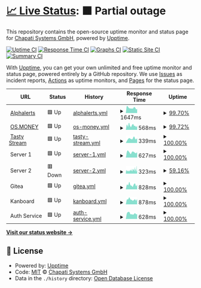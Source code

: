 # [📈 Live Status](https://status.chapati.systems): <!--live status--> **🟧 Partial outage**

This repository contains the open-source uptime monitor and status page for [Chapati Systems GmbH](https://chapati.systems/), powered by [Upptime](https://github.com/upptime/upptime).

[![Uptime CI](https://github.com/Chapati-Systems/status/workflows/Uptime%20CI/badge.svg)](https://github.com/Chapati-Systems/status/actions?query=workflow%3A%22Uptime+CI%22)
[![Response Time CI](https://github.com/Chapati-Systems/status/workflows/Response%20Time%20CI/badge.svg)](https://github.com/Chapati-Systems/status/actions?query=workflow%3A%22Response+Time+CI%22)
[![Graphs CI](https://github.com/Chapati-Systems/status/workflows/Graphs%20CI/badge.svg)](https://github.com/Chapati-Systems/status/actions?query=workflow%3A%22Graphs+CI%22)
[![Static Site CI](https://github.com/Chapati-Systems/status/workflows/Static%20Site%20CI/badge.svg)](https://github.com/Chapati-Systems/status/actions?query=workflow%3A%22Static+Site+CI%22)
[![Summary CI](https://github.com/Chapati-Systems/status/workflows/Summary%20CI/badge.svg)](https://github.com/Chapati-Systems/status/actions?query=workflow%3A%22Summary+CI%22)

With [Upptime](https://upptime.js.org), you can get your own unlimited and free uptime monitor and status page, powered entirely by a GitHub repository. We use [Issues](https://github.com/Chapati-Systems/status/issues) as incident reports, [Actions](https://github.com/Chapati-Systems/status/actions) as uptime monitors, and [Pages](https://status.chapati.systems) for the status page.

<!--start: status pages-->
<!-- This summary is generated by Upptime (https://github.com/upptime/upptime) -->
<!-- Do not edit this manually, your changes will be overwritten -->
<!-- prettier-ignore -->
| URL | Status | History | Response Time | Uptime |
| --- | ------ | ------- | ------------- | ------ |
| <img alt="" src="https://icons.duckduckgo.com/ip3/alphalerts.com.ico" height="13"> [Alphalerts](https://alphalerts.com/) | 🟩 Up | [alphalerts.yml](https://github.com/Chapati-Systems/status/commits/HEAD/history/alphalerts.yml) | <details><summary><img alt="Response time graph" src="./graphs/alphalerts/response-time-week.png" height="20"> 1647ms</summary><br><a href="https://status.chapati.systems/history/alphalerts"><img alt="Response time 1711" src="https://img.shields.io/endpoint?url=https%3A%2F%2Fraw.githubusercontent.com%2FChapati-Systems%2Fstatus%2FHEAD%2Fapi%2Falphalerts%2Fresponse-time.json"></a><br><a href="https://status.chapati.systems/history/alphalerts"><img alt="24-hour response time 1347" src="https://img.shields.io/endpoint?url=https%3A%2F%2Fraw.githubusercontent.com%2FChapati-Systems%2Fstatus%2FHEAD%2Fapi%2Falphalerts%2Fresponse-time-day.json"></a><br><a href="https://status.chapati.systems/history/alphalerts"><img alt="7-day response time 1647" src="https://img.shields.io/endpoint?url=https%3A%2F%2Fraw.githubusercontent.com%2FChapati-Systems%2Fstatus%2FHEAD%2Fapi%2Falphalerts%2Fresponse-time-week.json"></a><br><a href="https://status.chapati.systems/history/alphalerts"><img alt="30-day response time 1852" src="https://img.shields.io/endpoint?url=https%3A%2F%2Fraw.githubusercontent.com%2FChapati-Systems%2Fstatus%2FHEAD%2Fapi%2Falphalerts%2Fresponse-time-month.json"></a><br><a href="https://status.chapati.systems/history/alphalerts"><img alt="1-year response time 1711" src="https://img.shields.io/endpoint?url=https%3A%2F%2Fraw.githubusercontent.com%2FChapati-Systems%2Fstatus%2FHEAD%2Fapi%2Falphalerts%2Fresponse-time-year.json"></a></details> | <details><summary><a href="https://status.chapati.systems/history/alphalerts">99.70%</a></summary><a href="https://status.chapati.systems/history/alphalerts"><img alt="All-time uptime 99.94%" src="https://img.shields.io/endpoint?url=https%3A%2F%2Fraw.githubusercontent.com%2FChapati-Systems%2Fstatus%2FHEAD%2Fapi%2Falphalerts%2Fuptime.json"></a><br><a href="https://status.chapati.systems/history/alphalerts"><img alt="24-hour uptime 100.00%" src="https://img.shields.io/endpoint?url=https%3A%2F%2Fraw.githubusercontent.com%2FChapati-Systems%2Fstatus%2FHEAD%2Fapi%2Falphalerts%2Fuptime-day.json"></a><br><a href="https://status.chapati.systems/history/alphalerts"><img alt="7-day uptime 99.70%" src="https://img.shields.io/endpoint?url=https%3A%2F%2Fraw.githubusercontent.com%2FChapati-Systems%2Fstatus%2FHEAD%2Fapi%2Falphalerts%2Fuptime-week.json"></a><br><a href="https://status.chapati.systems/history/alphalerts"><img alt="30-day uptime 99.87%" src="https://img.shields.io/endpoint?url=https%3A%2F%2Fraw.githubusercontent.com%2FChapati-Systems%2Fstatus%2FHEAD%2Fapi%2Falphalerts%2Fuptime-month.json"></a><br><a href="https://status.chapati.systems/history/alphalerts"><img alt="1-year uptime 99.94%" src="https://img.shields.io/endpoint?url=https%3A%2F%2Fraw.githubusercontent.com%2FChapati-Systems%2Fstatus%2FHEAD%2Fapi%2Falphalerts%2Fuptime-year.json"></a></details>
| <img alt="" src="https://icons.duckduckgo.com/ip3/os.money.ico" height="13"> [OS.MONEY](https://os.money) | 🟩 Up | [os-money.yml](https://github.com/Chapati-Systems/status/commits/HEAD/history/os-money.yml) | <details><summary><img alt="Response time graph" src="./graphs/os-money/response-time-week.png" height="20"> 568ms</summary><br><a href="https://status.chapati.systems/history/os-money"><img alt="Response time 648" src="https://img.shields.io/endpoint?url=https%3A%2F%2Fraw.githubusercontent.com%2FChapati-Systems%2Fstatus%2FHEAD%2Fapi%2Fos-money%2Fresponse-time.json"></a><br><a href="https://status.chapati.systems/history/os-money"><img alt="24-hour response time 525" src="https://img.shields.io/endpoint?url=https%3A%2F%2Fraw.githubusercontent.com%2FChapati-Systems%2Fstatus%2FHEAD%2Fapi%2Fos-money%2Fresponse-time-day.json"></a><br><a href="https://status.chapati.systems/history/os-money"><img alt="7-day response time 568" src="https://img.shields.io/endpoint?url=https%3A%2F%2Fraw.githubusercontent.com%2FChapati-Systems%2Fstatus%2FHEAD%2Fapi%2Fos-money%2Fresponse-time-week.json"></a><br><a href="https://status.chapati.systems/history/os-money"><img alt="30-day response time 579" src="https://img.shields.io/endpoint?url=https%3A%2F%2Fraw.githubusercontent.com%2FChapati-Systems%2Fstatus%2FHEAD%2Fapi%2Fos-money%2Fresponse-time-month.json"></a><br><a href="https://status.chapati.systems/history/os-money"><img alt="1-year response time 648" src="https://img.shields.io/endpoint?url=https%3A%2F%2Fraw.githubusercontent.com%2FChapati-Systems%2Fstatus%2FHEAD%2Fapi%2Fos-money%2Fresponse-time-year.json"></a></details> | <details><summary><a href="https://status.chapati.systems/history/os-money">99.72%</a></summary><a href="https://status.chapati.systems/history/os-money"><img alt="All-time uptime 99.80%" src="https://img.shields.io/endpoint?url=https%3A%2F%2Fraw.githubusercontent.com%2FChapati-Systems%2Fstatus%2FHEAD%2Fapi%2Fos-money%2Fuptime.json"></a><br><a href="https://status.chapati.systems/history/os-money"><img alt="24-hour uptime 100.00%" src="https://img.shields.io/endpoint?url=https%3A%2F%2Fraw.githubusercontent.com%2FChapati-Systems%2Fstatus%2FHEAD%2Fapi%2Fos-money%2Fuptime-day.json"></a><br><a href="https://status.chapati.systems/history/os-money"><img alt="7-day uptime 99.72%" src="https://img.shields.io/endpoint?url=https%3A%2F%2Fraw.githubusercontent.com%2FChapati-Systems%2Fstatus%2FHEAD%2Fapi%2Fos-money%2Fuptime-week.json"></a><br><a href="https://status.chapati.systems/history/os-money"><img alt="30-day uptime 99.93%" src="https://img.shields.io/endpoint?url=https%3A%2F%2Fraw.githubusercontent.com%2FChapati-Systems%2Fstatus%2FHEAD%2Fapi%2Fos-money%2Fuptime-month.json"></a><br><a href="https://status.chapati.systems/history/os-money"><img alt="1-year uptime 99.80%" src="https://img.shields.io/endpoint?url=https%3A%2F%2Fraw.githubusercontent.com%2FChapati-Systems%2Fstatus%2FHEAD%2Fapi%2Fos-money%2Fuptime-year.json"></a></details>
| <img alt="" src="https://icons.duckduckgo.com/ip3/tasty.stream.ico" height="13"> [Tasty Stream](https://tasty.stream/) | 🟩 Up | [tasty-stream.yml](https://github.com/Chapati-Systems/status/commits/HEAD/history/tasty-stream.yml) | <details><summary><img alt="Response time graph" src="./graphs/tasty-stream/response-time-week.png" height="20"> 339ms</summary><br><a href="https://status.chapati.systems/history/tasty-stream"><img alt="Response time 339" src="https://img.shields.io/endpoint?url=https%3A%2F%2Fraw.githubusercontent.com%2FChapati-Systems%2Fstatus%2FHEAD%2Fapi%2Ftasty-stream%2Fresponse-time.json"></a><br><a href="https://status.chapati.systems/history/tasty-stream"><img alt="24-hour response time 356" src="https://img.shields.io/endpoint?url=https%3A%2F%2Fraw.githubusercontent.com%2FChapati-Systems%2Fstatus%2FHEAD%2Fapi%2Ftasty-stream%2Fresponse-time-day.json"></a><br><a href="https://status.chapati.systems/history/tasty-stream"><img alt="7-day response time 339" src="https://img.shields.io/endpoint?url=https%3A%2F%2Fraw.githubusercontent.com%2FChapati-Systems%2Fstatus%2FHEAD%2Fapi%2Ftasty-stream%2Fresponse-time-week.json"></a><br><a href="https://status.chapati.systems/history/tasty-stream"><img alt="30-day response time 339" src="https://img.shields.io/endpoint?url=https%3A%2F%2Fraw.githubusercontent.com%2FChapati-Systems%2Fstatus%2FHEAD%2Fapi%2Ftasty-stream%2Fresponse-time-month.json"></a><br><a href="https://status.chapati.systems/history/tasty-stream"><img alt="1-year response time 339" src="https://img.shields.io/endpoint?url=https%3A%2F%2Fraw.githubusercontent.com%2FChapati-Systems%2Fstatus%2FHEAD%2Fapi%2Ftasty-stream%2Fresponse-time-year.json"></a></details> | <details><summary><a href="https://status.chapati.systems/history/tasty-stream">100.00%</a></summary><a href="https://status.chapati.systems/history/tasty-stream"><img alt="All-time uptime 100.00%" src="https://img.shields.io/endpoint?url=https%3A%2F%2Fraw.githubusercontent.com%2FChapati-Systems%2Fstatus%2FHEAD%2Fapi%2Ftasty-stream%2Fuptime.json"></a><br><a href="https://status.chapati.systems/history/tasty-stream"><img alt="24-hour uptime 100.00%" src="https://img.shields.io/endpoint?url=https%3A%2F%2Fraw.githubusercontent.com%2FChapati-Systems%2Fstatus%2FHEAD%2Fapi%2Ftasty-stream%2Fuptime-day.json"></a><br><a href="https://status.chapati.systems/history/tasty-stream"><img alt="7-day uptime 100.00%" src="https://img.shields.io/endpoint?url=https%3A%2F%2Fraw.githubusercontent.com%2FChapati-Systems%2Fstatus%2FHEAD%2Fapi%2Ftasty-stream%2Fuptime-week.json"></a><br><a href="https://status.chapati.systems/history/tasty-stream"><img alt="30-day uptime 100.00%" src="https://img.shields.io/endpoint?url=https%3A%2F%2Fraw.githubusercontent.com%2FChapati-Systems%2Fstatus%2FHEAD%2Fapi%2Ftasty-stream%2Fuptime-month.json"></a><br><a href="https://status.chapati.systems/history/tasty-stream"><img alt="1-year uptime 100.00%" src="https://img.shields.io/endpoint?url=https%3A%2F%2Fraw.githubusercontent.com%2FChapati-Systems%2Fstatus%2FHEAD%2Fapi%2Ftasty-stream%2Fuptime-year.json"></a></details>
| <img alt="" src="https://icons.duckduckgo.com/ip3/null.ico" height="13"> Server 1 | 🟩 Up | [server-1.yml](https://github.com/Chapati-Systems/status/commits/HEAD/history/server-1.yml) | <details><summary><img alt="Response time graph" src="./graphs/server-1/response-time-week.png" height="20"> 627ms</summary><br><a href="https://status.chapati.systems/history/server-1"><img alt="Response time 627" src="https://img.shields.io/endpoint?url=https%3A%2F%2Fraw.githubusercontent.com%2FChapati-Systems%2Fstatus%2FHEAD%2Fapi%2Fserver-1%2Fresponse-time.json"></a><br><a href="https://status.chapati.systems/history/server-1"><img alt="24-hour response time 609" src="https://img.shields.io/endpoint?url=https%3A%2F%2Fraw.githubusercontent.com%2FChapati-Systems%2Fstatus%2FHEAD%2Fapi%2Fserver-1%2Fresponse-time-day.json"></a><br><a href="https://status.chapati.systems/history/server-1"><img alt="7-day response time 627" src="https://img.shields.io/endpoint?url=https%3A%2F%2Fraw.githubusercontent.com%2FChapati-Systems%2Fstatus%2FHEAD%2Fapi%2Fserver-1%2Fresponse-time-week.json"></a><br><a href="https://status.chapati.systems/history/server-1"><img alt="30-day response time 627" src="https://img.shields.io/endpoint?url=https%3A%2F%2Fraw.githubusercontent.com%2FChapati-Systems%2Fstatus%2FHEAD%2Fapi%2Fserver-1%2Fresponse-time-month.json"></a><br><a href="https://status.chapati.systems/history/server-1"><img alt="1-year response time 627" src="https://img.shields.io/endpoint?url=https%3A%2F%2Fraw.githubusercontent.com%2FChapati-Systems%2Fstatus%2FHEAD%2Fapi%2Fserver-1%2Fresponse-time-year.json"></a></details> | <details><summary><a href="https://status.chapati.systems/history/server-1">100.00%</a></summary><a href="https://status.chapati.systems/history/server-1"><img alt="All-time uptime 100.00%" src="https://img.shields.io/endpoint?url=https%3A%2F%2Fraw.githubusercontent.com%2FChapati-Systems%2Fstatus%2FHEAD%2Fapi%2Fserver-1%2Fuptime.json"></a><br><a href="https://status.chapati.systems/history/server-1"><img alt="24-hour uptime 100.00%" src="https://img.shields.io/endpoint?url=https%3A%2F%2Fraw.githubusercontent.com%2FChapati-Systems%2Fstatus%2FHEAD%2Fapi%2Fserver-1%2Fuptime-day.json"></a><br><a href="https://status.chapati.systems/history/server-1"><img alt="7-day uptime 100.00%" src="https://img.shields.io/endpoint?url=https%3A%2F%2Fraw.githubusercontent.com%2FChapati-Systems%2Fstatus%2FHEAD%2Fapi%2Fserver-1%2Fuptime-week.json"></a><br><a href="https://status.chapati.systems/history/server-1"><img alt="30-day uptime 100.00%" src="https://img.shields.io/endpoint?url=https%3A%2F%2Fraw.githubusercontent.com%2FChapati-Systems%2Fstatus%2FHEAD%2Fapi%2Fserver-1%2Fuptime-month.json"></a><br><a href="https://status.chapati.systems/history/server-1"><img alt="1-year uptime 100.00%" src="https://img.shields.io/endpoint?url=https%3A%2F%2Fraw.githubusercontent.com%2FChapati-Systems%2Fstatus%2FHEAD%2Fapi%2Fserver-1%2Fuptime-year.json"></a></details>
| <img alt="" src="https://icons.duckduckgo.com/ip3/null.ico" height="13"> Server 2 | 🟥 Down | [server-2.yml](https://github.com/Chapati-Systems/status/commits/HEAD/history/server-2.yml) | <details><summary><img alt="Response time graph" src="./graphs/server-2/response-time-week.png" height="20"> 323ms</summary><br><a href="https://status.chapati.systems/history/server-2"><img alt="Response time 323" src="https://img.shields.io/endpoint?url=https%3A%2F%2Fraw.githubusercontent.com%2FChapati-Systems%2Fstatus%2FHEAD%2Fapi%2Fserver-2%2Fresponse-time.json"></a><br><a href="https://status.chapati.systems/history/server-2"><img alt="24-hour response time 323" src="https://img.shields.io/endpoint?url=https%3A%2F%2Fraw.githubusercontent.com%2FChapati-Systems%2Fstatus%2FHEAD%2Fapi%2Fserver-2%2Fresponse-time-day.json"></a><br><a href="https://status.chapati.systems/history/server-2"><img alt="7-day response time 323" src="https://img.shields.io/endpoint?url=https%3A%2F%2Fraw.githubusercontent.com%2FChapati-Systems%2Fstatus%2FHEAD%2Fapi%2Fserver-2%2Fresponse-time-week.json"></a><br><a href="https://status.chapati.systems/history/server-2"><img alt="30-day response time 323" src="https://img.shields.io/endpoint?url=https%3A%2F%2Fraw.githubusercontent.com%2FChapati-Systems%2Fstatus%2FHEAD%2Fapi%2Fserver-2%2Fresponse-time-month.json"></a><br><a href="https://status.chapati.systems/history/server-2"><img alt="1-year response time 323" src="https://img.shields.io/endpoint?url=https%3A%2F%2Fraw.githubusercontent.com%2FChapati-Systems%2Fstatus%2FHEAD%2Fapi%2Fserver-2%2Fresponse-time-year.json"></a></details> | <details><summary><a href="https://status.chapati.systems/history/server-2">59.16%</a></summary><a href="https://status.chapati.systems/history/server-2"><img alt="All-time uptime 59.16%" src="https://img.shields.io/endpoint?url=https%3A%2F%2Fraw.githubusercontent.com%2FChapati-Systems%2Fstatus%2FHEAD%2Fapi%2Fserver-2%2Fuptime.json"></a><br><a href="https://status.chapati.systems/history/server-2"><img alt="24-hour uptime 67.46%" src="https://img.shields.io/endpoint?url=https%3A%2F%2Fraw.githubusercontent.com%2FChapati-Systems%2Fstatus%2FHEAD%2Fapi%2Fserver-2%2Fuptime-day.json"></a><br><a href="https://status.chapati.systems/history/server-2"><img alt="7-day uptime 59.16%" src="https://img.shields.io/endpoint?url=https%3A%2F%2Fraw.githubusercontent.com%2FChapati-Systems%2Fstatus%2FHEAD%2Fapi%2Fserver-2%2Fuptime-week.json"></a><br><a href="https://status.chapati.systems/history/server-2"><img alt="30-day uptime 59.16%" src="https://img.shields.io/endpoint?url=https%3A%2F%2Fraw.githubusercontent.com%2FChapati-Systems%2Fstatus%2FHEAD%2Fapi%2Fserver-2%2Fuptime-month.json"></a><br><a href="https://status.chapati.systems/history/server-2"><img alt="1-year uptime 59.16%" src="https://img.shields.io/endpoint?url=https%3A%2F%2Fraw.githubusercontent.com%2FChapati-Systems%2Fstatus%2FHEAD%2Fapi%2Fserver-2%2Fuptime-year.json"></a></details>
| <img alt="" src="https://icons.duckduckgo.com/ip3/null.ico" height="13"> Gitea | 🟩 Up | [gitea.yml](https://github.com/Chapati-Systems/status/commits/HEAD/history/gitea.yml) | <details><summary><img alt="Response time graph" src="./graphs/gitea/response-time-week.png" height="20"> 828ms</summary><br><a href="https://status.chapati.systems/history/gitea"><img alt="Response time 693" src="https://img.shields.io/endpoint?url=https%3A%2F%2Fraw.githubusercontent.com%2FChapati-Systems%2Fstatus%2FHEAD%2Fapi%2Fgitea%2Fresponse-time.json"></a><br><a href="https://status.chapati.systems/history/gitea"><img alt="24-hour response time 848" src="https://img.shields.io/endpoint?url=https%3A%2F%2Fraw.githubusercontent.com%2FChapati-Systems%2Fstatus%2FHEAD%2Fapi%2Fgitea%2Fresponse-time-day.json"></a><br><a href="https://status.chapati.systems/history/gitea"><img alt="7-day response time 828" src="https://img.shields.io/endpoint?url=https%3A%2F%2Fraw.githubusercontent.com%2FChapati-Systems%2Fstatus%2FHEAD%2Fapi%2Fgitea%2Fresponse-time-week.json"></a><br><a href="https://status.chapati.systems/history/gitea"><img alt="30-day response time 770" src="https://img.shields.io/endpoint?url=https%3A%2F%2Fraw.githubusercontent.com%2FChapati-Systems%2Fstatus%2FHEAD%2Fapi%2Fgitea%2Fresponse-time-month.json"></a><br><a href="https://status.chapati.systems/history/gitea"><img alt="1-year response time 693" src="https://img.shields.io/endpoint?url=https%3A%2F%2Fraw.githubusercontent.com%2FChapati-Systems%2Fstatus%2FHEAD%2Fapi%2Fgitea%2Fresponse-time-year.json"></a></details> | <details><summary><a href="https://status.chapati.systems/history/gitea">100.00%</a></summary><a href="https://status.chapati.systems/history/gitea"><img alt="All-time uptime 100.00%" src="https://img.shields.io/endpoint?url=https%3A%2F%2Fraw.githubusercontent.com%2FChapati-Systems%2Fstatus%2FHEAD%2Fapi%2Fgitea%2Fuptime.json"></a><br><a href="https://status.chapati.systems/history/gitea"><img alt="24-hour uptime 100.00%" src="https://img.shields.io/endpoint?url=https%3A%2F%2Fraw.githubusercontent.com%2FChapati-Systems%2Fstatus%2FHEAD%2Fapi%2Fgitea%2Fuptime-day.json"></a><br><a href="https://status.chapati.systems/history/gitea"><img alt="7-day uptime 100.00%" src="https://img.shields.io/endpoint?url=https%3A%2F%2Fraw.githubusercontent.com%2FChapati-Systems%2Fstatus%2FHEAD%2Fapi%2Fgitea%2Fuptime-week.json"></a><br><a href="https://status.chapati.systems/history/gitea"><img alt="30-day uptime 100.00%" src="https://img.shields.io/endpoint?url=https%3A%2F%2Fraw.githubusercontent.com%2FChapati-Systems%2Fstatus%2FHEAD%2Fapi%2Fgitea%2Fuptime-month.json"></a><br><a href="https://status.chapati.systems/history/gitea"><img alt="1-year uptime 100.00%" src="https://img.shields.io/endpoint?url=https%3A%2F%2Fraw.githubusercontent.com%2FChapati-Systems%2Fstatus%2FHEAD%2Fapi%2Fgitea%2Fuptime-year.json"></a></details>
| <img alt="" src="https://icons.duckduckgo.com/ip3/null.ico" height="13"> Kanboard | 🟩 Up | [kanboard.yml](https://github.com/Chapati-Systems/status/commits/HEAD/history/kanboard.yml) | <details><summary><img alt="Response time graph" src="./graphs/kanboard/response-time-week.png" height="20"> 878ms</summary><br><a href="https://status.chapati.systems/history/kanboard"><img alt="Response time 793" src="https://img.shields.io/endpoint?url=https%3A%2F%2Fraw.githubusercontent.com%2FChapati-Systems%2Fstatus%2FHEAD%2Fapi%2Fkanboard%2Fresponse-time.json"></a><br><a href="https://status.chapati.systems/history/kanboard"><img alt="24-hour response time 956" src="https://img.shields.io/endpoint?url=https%3A%2F%2Fraw.githubusercontent.com%2FChapati-Systems%2Fstatus%2FHEAD%2Fapi%2Fkanboard%2Fresponse-time-day.json"></a><br><a href="https://status.chapati.systems/history/kanboard"><img alt="7-day response time 878" src="https://img.shields.io/endpoint?url=https%3A%2F%2Fraw.githubusercontent.com%2FChapati-Systems%2Fstatus%2FHEAD%2Fapi%2Fkanboard%2Fresponse-time-week.json"></a><br><a href="https://status.chapati.systems/history/kanboard"><img alt="30-day response time 872" src="https://img.shields.io/endpoint?url=https%3A%2F%2Fraw.githubusercontent.com%2FChapati-Systems%2Fstatus%2FHEAD%2Fapi%2Fkanboard%2Fresponse-time-month.json"></a><br><a href="https://status.chapati.systems/history/kanboard"><img alt="1-year response time 793" src="https://img.shields.io/endpoint?url=https%3A%2F%2Fraw.githubusercontent.com%2FChapati-Systems%2Fstatus%2FHEAD%2Fapi%2Fkanboard%2Fresponse-time-year.json"></a></details> | <details><summary><a href="https://status.chapati.systems/history/kanboard">100.00%</a></summary><a href="https://status.chapati.systems/history/kanboard"><img alt="All-time uptime 100.00%" src="https://img.shields.io/endpoint?url=https%3A%2F%2Fraw.githubusercontent.com%2FChapati-Systems%2Fstatus%2FHEAD%2Fapi%2Fkanboard%2Fuptime.json"></a><br><a href="https://status.chapati.systems/history/kanboard"><img alt="24-hour uptime 100.00%" src="https://img.shields.io/endpoint?url=https%3A%2F%2Fraw.githubusercontent.com%2FChapati-Systems%2Fstatus%2FHEAD%2Fapi%2Fkanboard%2Fuptime-day.json"></a><br><a href="https://status.chapati.systems/history/kanboard"><img alt="7-day uptime 100.00%" src="https://img.shields.io/endpoint?url=https%3A%2F%2Fraw.githubusercontent.com%2FChapati-Systems%2Fstatus%2FHEAD%2Fapi%2Fkanboard%2Fuptime-week.json"></a><br><a href="https://status.chapati.systems/history/kanboard"><img alt="30-day uptime 100.00%" src="https://img.shields.io/endpoint?url=https%3A%2F%2Fraw.githubusercontent.com%2FChapati-Systems%2Fstatus%2FHEAD%2Fapi%2Fkanboard%2Fuptime-month.json"></a><br><a href="https://status.chapati.systems/history/kanboard"><img alt="1-year uptime 100.00%" src="https://img.shields.io/endpoint?url=https%3A%2F%2Fraw.githubusercontent.com%2FChapati-Systems%2Fstatus%2FHEAD%2Fapi%2Fkanboard%2Fuptime-year.json"></a></details>
| <img alt="" src="https://icons.duckduckgo.com/ip3/null.ico" height="13"> Auth Service | 🟩 Up | [auth-service.yml](https://github.com/Chapati-Systems/status/commits/HEAD/history/auth-service.yml) | <details><summary><img alt="Response time graph" src="./graphs/auth-service/response-time-week.png" height="20"> 628ms</summary><br><a href="https://status.chapati.systems/history/auth-service"><img alt="Response time 607" src="https://img.shields.io/endpoint?url=https%3A%2F%2Fraw.githubusercontent.com%2FChapati-Systems%2Fstatus%2FHEAD%2Fapi%2Fauth-service%2Fresponse-time.json"></a><br><a href="https://status.chapati.systems/history/auth-service"><img alt="24-hour response time 558" src="https://img.shields.io/endpoint?url=https%3A%2F%2Fraw.githubusercontent.com%2FChapati-Systems%2Fstatus%2FHEAD%2Fapi%2Fauth-service%2Fresponse-time-day.json"></a><br><a href="https://status.chapati.systems/history/auth-service"><img alt="7-day response time 628" src="https://img.shields.io/endpoint?url=https%3A%2F%2Fraw.githubusercontent.com%2FChapati-Systems%2Fstatus%2FHEAD%2Fapi%2Fauth-service%2Fresponse-time-week.json"></a><br><a href="https://status.chapati.systems/history/auth-service"><img alt="30-day response time 607" src="https://img.shields.io/endpoint?url=https%3A%2F%2Fraw.githubusercontent.com%2FChapati-Systems%2Fstatus%2FHEAD%2Fapi%2Fauth-service%2Fresponse-time-month.json"></a><br><a href="https://status.chapati.systems/history/auth-service"><img alt="1-year response time 607" src="https://img.shields.io/endpoint?url=https%3A%2F%2Fraw.githubusercontent.com%2FChapati-Systems%2Fstatus%2FHEAD%2Fapi%2Fauth-service%2Fresponse-time-year.json"></a></details> | <details><summary><a href="https://status.chapati.systems/history/auth-service">100.00%</a></summary><a href="https://status.chapati.systems/history/auth-service"><img alt="All-time uptime 99.96%" src="https://img.shields.io/endpoint?url=https%3A%2F%2Fraw.githubusercontent.com%2FChapati-Systems%2Fstatus%2FHEAD%2Fapi%2Fauth-service%2Fuptime.json"></a><br><a href="https://status.chapati.systems/history/auth-service"><img alt="24-hour uptime 100.00%" src="https://img.shields.io/endpoint?url=https%3A%2F%2Fraw.githubusercontent.com%2FChapati-Systems%2Fstatus%2FHEAD%2Fapi%2Fauth-service%2Fuptime-day.json"></a><br><a href="https://status.chapati.systems/history/auth-service"><img alt="7-day uptime 100.00%" src="https://img.shields.io/endpoint?url=https%3A%2F%2Fraw.githubusercontent.com%2FChapati-Systems%2Fstatus%2FHEAD%2Fapi%2Fauth-service%2Fuptime-week.json"></a><br><a href="https://status.chapati.systems/history/auth-service"><img alt="30-day uptime 99.96%" src="https://img.shields.io/endpoint?url=https%3A%2F%2Fraw.githubusercontent.com%2FChapati-Systems%2Fstatus%2FHEAD%2Fapi%2Fauth-service%2Fuptime-month.json"></a><br><a href="https://status.chapati.systems/history/auth-service"><img alt="1-year uptime 99.96%" src="https://img.shields.io/endpoint?url=https%3A%2F%2Fraw.githubusercontent.com%2FChapati-Systems%2Fstatus%2FHEAD%2Fapi%2Fauth-service%2Fuptime-year.json"></a></details>

<!--end: status pages-->

[**Visit our status website →**](https://status.chapati.systems)

## 📄 License

- Powered by: [Upptime](https://github.com/upptime/upptime)
- Code: [MIT](./LICENSE) © [Chapati Systems GmbH](https://chapati.systems/)
- Data in the `./history` directory: [Open Database License](https://opendatacommons.org/licenses/odbl/1-0/)
